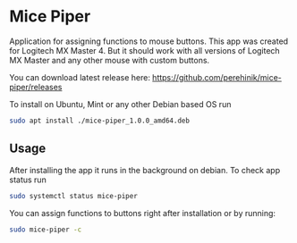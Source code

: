 # Mice Piper

Application for assigning functions to mouse buttons.
This app was created for Logitech MX Master 4.
But it should work with all versions of Logitech MX Master and any other mouse with custom buttons.

You can download latest release here: https://github.com/perehinik/mice-piper/releases

To install on Ubuntu, Mint or any other Debian based OS run

```bash
sudo apt install ./mice-piper_1.0.0_amd64.deb
```

## Usage

After installing the app it runs in the background on debian.
To check app status run

```bash
sudo systemctl status mice-piper
```

You can assign functions to buttons right after installation or by running:

```bash
sudo mice-piper -c
```
